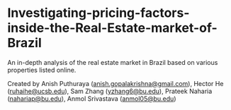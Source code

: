 # Investigating-pricing-factors-inside-the-Real-Estate-market-of-Brazil
An in-depth analysis of the real estate market in Brazil based on various properties listed online.

Created by Anish Puthuraya (anish.gopalakrishna@gmail.com), Hector He (ruhaihe@ucsb.edu), Sam Zhang (yzhang6@bu.edu), Prateek Naharia (nahariap@bu.edu), Anmol Srivastava (anmol05@bu.edu)
